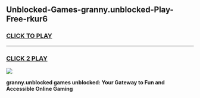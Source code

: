 
## Unblocked-Games-granny.unblocked-Play-Free-rkur6
<h3>
<a href="https://premium76.site?title=granny.unblocked&ref=23A">CLICK TO PLAY</a></h3>
<hr>

<h3>
<a href="https://premium76.site?title=granny.unblocked&ref=23A">CLICK 2 PLAY</a>
  
</h3>

<a href="https://premium76.site?title=granny.unblocked&ref=23A"><img src="https://clearcache.store/games.png"></a>


**granny.unblocked games unblocked: Your Gateway to Fun and Accessible Online Gaming**
